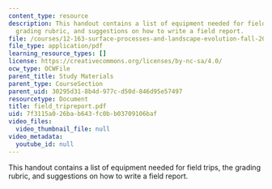 ```yaml
---
content_type: resource
description: This handout contains a list of equipment needed for field trips, the
  grading rubric, and suggestions on how to write a field report.
file: /courses/12-163-surface-processes-and-landscape-evolution-fall-2004/7f3115a026bab643fc0bb03709106baf_field_tripreport.pdf
file_type: application/pdf
learning_resource_types: []
license: https://creativecommons.org/licenses/by-nc-sa/4.0/
ocw_type: OCWFile
parent_title: Study Materials
parent_type: CourseSection
parent_uid: 30295d31-8b4d-977c-d50d-846d95e57497
resourcetype: Document
title: field_tripreport.pdf
uid: 7f3115a0-26ba-b643-fc0b-b03709106baf
video_files:
  video_thumbnail_file: null
video_metadata:
  youtube_id: null
---
```

This handout contains a list of equipment needed for field trips, the grading rubric, and suggestions on how to write a field report.
